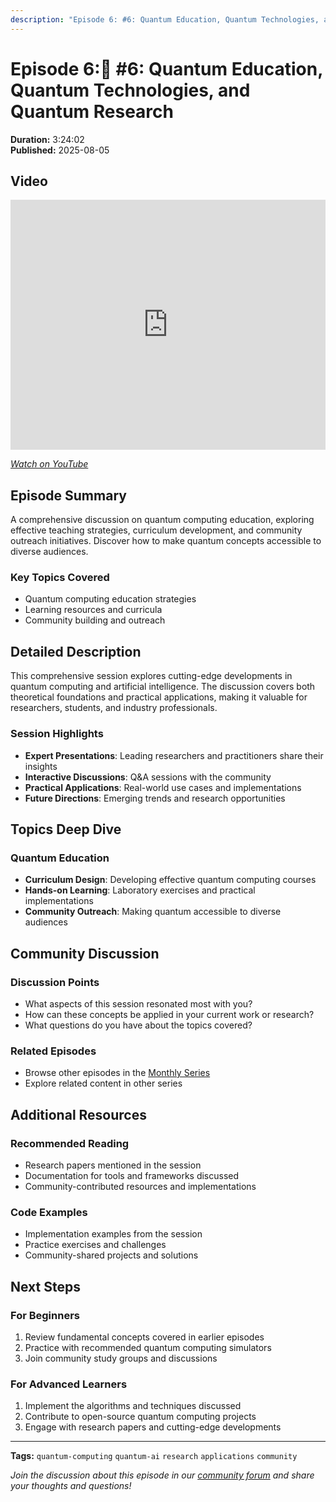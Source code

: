 ```yaml
---
description: "Episode 6: َ#6: Quantum Education, Quantum Technologies, and Quantum Research - Comprehensive exploration of quantum computing topics with expert insights and practical applications."
---
```


# Episode 6: َ#6: Quantum Education, Quantum Technologies, and Quantum Research

**Duration:** 3:24:02  
**Published:** 2025-08-05

## Video

<iframe width="100%" height="400" src="https://www.youtube.com/embed/BxhsFP2qqcg" title="َQuantum AI#6: Quantum Education, Quantum Technologies, and Quantum Research" frameborder="0" allow="accelerometer; autoplay; clipboard-write; encrypted-media; gyroscope; picture-in-picture" allowfullscreen></iframe>

*[Watch on YouTube](https://www.youtube.com/watch?v=BxhsFP2qqcg)*

## Episode Summary

A comprehensive discussion on quantum computing education, exploring effective teaching strategies, curriculum development, and community outreach initiatives. Discover how to make quantum concepts accessible to diverse audiences.

### Key Topics Covered
- Quantum computing education strategies
- Learning resources and curricula
- Community building and outreach

## Detailed Description

This comprehensive session explores cutting-edge developments in quantum computing and artificial intelligence. The discussion covers both theoretical foundations and practical applications, making it valuable for researchers, students, and industry professionals.

### Session Highlights

- **Expert Presentations**: Leading researchers and practitioners share their insights
- **Interactive Discussions**: Q&A sessions with the community
- **Practical Applications**: Real-world use cases and implementations
- **Future Directions**: Emerging trends and research opportunities

## Topics Deep Dive


### Quantum Education
- **Curriculum Design**: Developing effective quantum computing courses
- **Hands-on Learning**: Laboratory exercises and practical implementations
- **Community Outreach**: Making quantum accessible to diverse audiences


## Community Discussion

### Discussion Points
- What aspects of this session resonated most with you?
- How can these concepts be applied in your current work or research?
- What questions do you have about the topics covered?

### Related Episodes
- Browse other episodes in the [Monthly Series](index.md)
- Explore related content in other series

## Additional Resources

### Recommended Reading
- Research papers mentioned in the session
- Documentation for tools and frameworks discussed
- Community-contributed resources and implementations

### Code Examples
- Implementation examples from the session
- Practice exercises and challenges
- Community-shared projects and solutions

## Next Steps

### For Beginners
1. Review fundamental concepts covered in earlier episodes
2. Practice with recommended quantum computing simulators
3. Join community study groups and discussions

### For Advanced Learners
1. Implement the algorithms and techniques discussed
2. Contribute to open-source quantum computing projects
3. Engage with research papers and cutting-edge developments

---

**Tags:** `quantum-computing` `quantum-ai` `research` `applications` `community`

*Join the discussion about this episode in our [community forum](https://github.com/yourusername/quantum-ai/discussions) and share your thoughts and questions!*
